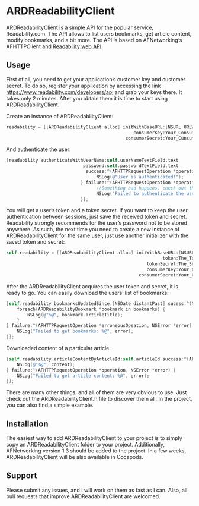 # ARDReadabilityClient
ARDReadabilityClient is a simple API for the popular service, Readability.com. The API allows to list users bookmarks, get article content, modify bookmarks, and a bit more. The API is based on AFNetworking‘s AFHTTPClient and [Readability web API](https://www.readability.com/developers/api/reader).

## Usage
First of all, you need to get your application’s customer key and customer secret. To do so, register your application by accessing the link https://www.readability.com/developers/api and grab your keys there. It takes only 2 minutes. After you obtain them it is time to start using ARDReadabilityClient.

Create an instance of ARDReadabilityClient:
```objective-c
readability = [[ARDReadabilityClient alloc] initWithBaseURL:[NSURL URLWithString:@"https://www.readability.com/api/rest/v1/"]
                                                consumerKey:Your_Consumer_Key
                                             consumerSecret:Your_Cunsumer_Secret];
```

And authenticate the user:
```objective-c
[readability authenticateWithUserName:self.userNameTextField.text
                             password:self.passwordTextField.text
                              success:^(AFHTTPRequestOperation *operation, NSString *token, NSString *secret) {
                                  NSLog(@"User is authenticated!");
                            } failure:^(AFHTTPRequestOperation *operation, NSError *error) {
                                  //Something bad happens, check out the error
                                  NSLog("Failed to authenticate the user: %@", error);
                            }];
```

You will get a user’s token and a token secret. If you want to keep the user authentication between sessions, just save the received token and secret. Readability strongly recommends for the user’s password not to be stored anywhere. As such, the next time you need to create a new instance of ARDReadabilityClient for the same user, just use another initializer with the saved token and secret:
```objective-c
self.readability = [[ARDReadabilityClient alloc] initWithBaseURL:[NSURL URLWithString:@"https://www.readability.com/api/rest/v1/"]
                                                           token:The_Token
                                                     tokenSecret:The_Secret
                                                     consumerKey:Your_Consumer_Key
                                                  consumerSecret:Your_Cunsumer_Secret];
```

After the ARDReadabilityClient acquires the user token and secret, it is ready to go. You can easily download the users’ list of bookmarks:
```objective-c
[self.readability bookmarksUpdatedSince:[NSDate distantPast] sucess:^(NSArray *opeations, NSArray *bookmarks) {
    foreach(ARDReadabilityBookmark *bookmark in bookmarks) {
        NSLog(@"%@", bookmark.articleTitle);
    }
} failure:^(AFHTTPRequestOperation *erroneousOpeation, NSError *error) {
    NSLog("Failed to get bookmarks: %@", error);
}];
```

Downloaded content of a particular article:
```objective-c
[self.readability articleContentByArticleId:self.articleId success:^(AFHTTPRequestOperation *operation, NSString *content) {
    NSLog(@"%@", content);
} failure:^(AFHTTPRequestOperation *operation, NSError *error) {
    NSLog("Failed to get article content: %@", error);
}];
```
There are many other things, and all of them are very obvious to use. Just check out the ARDReadabilityClient.h file to discover them all. In the project, you can also find a simple example.

## Installation
The easiest way to add ARDReadabilityClient to your project is to simply copy an ARDReadabilityClient folder to your project. Additionally, AFNetworking version 1.3 should be added to the project. In a few weeks, ARDReadabilityClient will be also available in Cocapods.

## Support
Please submit any issues, and I will work on them as fast as I can. Also, all pull requests that improve ARDReadabilityClient are welcomed.
